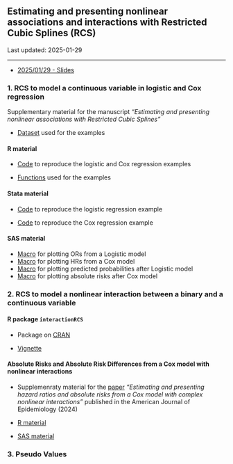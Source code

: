 
## Estimating and presenting nonlinear associations and interactions with Restricted Cubic Splines (RCS)

Last updated: 2025-01-29

------------------------------------------------------------------------

- [2025/01/29 - Slides](https://github.com/andreabellavia/RCSplines/blob/main/continuous/2025_01_29_catalyst_Bellavia_.pdf)

### 1. RCS to model a continuous variable in logistic and Cox regression

Supplementary material for the manuscript *“Estimating and presenting
nonlinear associations with Restricted Cubic Splines”*

- [Dataset](https://github.com/andreabellavia/RCSplines/blob/main/continuous/data_example.xlsx)
  used for the examples

#### R material

- [Code](https://github.com/andreabellavia/RCSplines/blob/main/continuous/R/rcs_logistic_cox.qmd)
  to reproduce the logistic and Cox regression examples

- [Functions](https://github.com/andreabellavia/RCSplines/blob/main/continuous/R/R_functions.R)
  used for the examples

#### Stata material

- [Code](https://github.com/andreabellavia/RCSplines/blob/main/continuous/Stata/rcs_logistic.do)
  to reproduce the logistic regression example

- [Code](https://github.com/andreabellavia/RCSplines/blob/main/continuous/Stata/rcs_cox.do)
  to reproduce the Cox regression example

#### SAS material

- [Macro](https://github.com/andreabellavia/RCSplines/blob/main/continuous/SAS/OR_spline.sas)
  for plotting ORs from a Logistic model
- [Macro](https://github.com/andreabellavia/RCSplines/blob/main/continuous/SAS/HR_splines.sas)
  for plotting HRs from a Cox model
- [Macro](https://github.com/andreabellavia/RCSplines/blob/main/continuous/SAS/logistic_splines_evprob.sas)
  for plotting predicted probabilities after Logistic model
- [Macro](https://github.com/andreabellavia/RCSplines/blob/main/continuous/SAS/cox_splines_eventprob.sas)
  for plotting absolute risks after Cox model

### 2. RCS to model a nonlinear interaction between a binary and a continuous variable

#### R package `interactionRCS`

- Package on [CRAN](https://cran.r-project.org/package=interactionRCS)

- [Vignette](https://cran.r-project.org/web/packages/interactionRCS/vignettes/vignette.html)

#### Absolute Risks and Absolute Risk Differences from a Cox model with nonlinear interactions

- Supplemenraty material for the
  [paper](https://academic.oup.com/aje/article/193/8/1155/7678921)
  *“Estimating and presenting hazard ratios and absolute risks from a
  Cox model with complex nonlinear interactions”* published in the
  American Journal of Epidemiology (2024)

- [R
  material](https://timi.org/wp-content/uploads/2023/11/R-material.zip)

- [SAS
  material](https://timi.org/wp-content/uploads/2023/09/SAS-macros_rev.txt)

### 3. Pseudo Values
